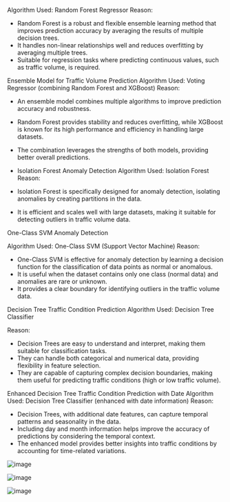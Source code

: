 



Algorithm Used: Random Forest Regressor
Reason: 
- Random Forest is a robust and flexible ensemble learning method that improves prediction accuracy by averaging the results of multiple decision trees.
- It handles non-linear relationships well and reduces overfitting by averaging multiple trees.
- Suitable for regression tasks where predicting continuous values, such as traffic volume, is required.

Ensemble Model for Traffic Volume Prediction
Algorithm Used: Voting Regressor (combining Random Forest and XGBoost)
Reason:
- An ensemble model combines multiple algorithms to improve prediction accuracy and robustness.
- Random Forest provides stability and reduces overfitting, while XGBoost is known for its high performance and efficiency in handling large datasets.
- The combination leverages the strengths of both models, providing better overall predictions.

- Isolation Forest Anomaly Detection
Algorithm Used: Isolation Forest
Reason: 
- Isolation Forest is specifically designed for anomaly detection, isolating anomalies by creating partitions in the data.
- It is efficient and scales well with large datasets, making it suitable for detecting outliers in traffic volume data.


One-Class SVM Anomaly Detection

Algorithm Used: One-Class SVM (Support Vector Machine)
Reason: 
- One-Class SVM is effective for anomaly detection by learning a decision function for the classification of data points as normal or anomalous.
- It is useful when the dataset contains only one class (normal data) and anomalies are rare or unknown.
- It provides a clear boundary for identifying outliers in the traffic volume data.

Decision Tree Traffic Condition Prediction
Algorithm Used: Decision Tree Classifier

Reason: 
- Decision Trees are easy to understand and interpret, making them suitable for classification tasks.
- They can handle both categorical and numerical data, providing flexibility in feature selection.
- They are capable of capturing complex decision boundaries, making them useful for predicting traffic conditions (high or low traffic volume).

Enhanced Decision Tree Traffic Condition Prediction with Date
Algorithm Used: Decision Tree Classifier (enhanced with date information)
Reason: 
- Decision Trees, with additional date features, can capture temporal patterns and seasonality in the data.
- Including day and month information helps improve the accuracy of predictions by considering the temporal context.
- The enhanced model provides better insights into traffic conditions by accounting for time-related variations.


![image](https://github.com/user-attachments/assets/9685f2b6-93d5-4148-8ff5-cd6e123fe8f0)

![image](https://github.com/user-attachments/assets/005549e9-5cb3-4b88-9a4f-f51e7013b800)


 
![image](https://github.com/user-attachments/assets/2899098b-5a96-4522-8086-3aa48c58df8a)
